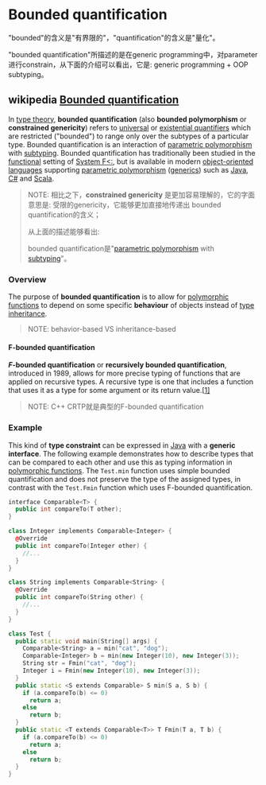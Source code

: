 # Bounded quantification

"bounded"的含义是"有界限的"，"quantification"的含义是"量化"。

"bounded quantification"所描述的是在generic programming中，对parameter进行constrain，从下面的介绍可以看出，它是: generic programming + OOP subtyping。

## wikipedia [Bounded quantification](https://en.wikipedia.org/wiki/Bounded_quantification)

In [type theory](https://en.wikipedia.org/wiki/Type_theory), **bounded quantification** (also **bounded polymorphism** or **constrained genericity**) refers to [universal](https://en.wikipedia.org/wiki/Universally_quantified) or [existential quantifiers](https://en.wikipedia.org/wiki/Existential_type) which are restricted ("bounded") to range only over the subtypes of a particular type. Bounded quantification is an interaction of [parametric polymorphism](https://en.wikipedia.org/wiki/Parametric_polymorphism) with [subtyping](https://en.wikipedia.org/wiki/Subtyping). Bounded quantification has traditionally been studied in the [functional](https://en.wikipedia.org/wiki/Functional_programming) setting of [System F<:](https://en.wikipedia.org/wiki/System_F-sub), but is available in modern [object-oriented languages](https://en.wikipedia.org/wiki/Object-oriented_language) supporting [parametric polymorphism](https://en.wikipedia.org/wiki/Parametric_polymorphism) ([generics](https://en.wikipedia.org/wiki/Generic_programming)) such as [Java](https://en.wikipedia.org/wiki/Java_(programming_language)), [C#](https://en.wikipedia.org/wiki/C_Sharp_(programming_language)) and [Scala](https://en.wikipedia.org/wiki/Scala_(programming_language)).

> NOTE: 相比之下，**constrained genericity** 是更加容易理解的，它的字面意思是: 受限的genericity，它能够更加直接地传递出 bounded quantification的含义；
>
> 从上面的描述能够看出: 
>
> bounded quantification是"[parametric polymorphism](https://en.wikipedia.org/wiki/Parametric_polymorphism) with [subtyping](https://en.wikipedia.org/wiki/Subtyping)"。

### Overview

The purpose of **bounded quantification** is to allow for [polymorphic functions](https://en.wikipedia.org/wiki/Polymorphic_function) to depend on some specific **behaviour** of objects instead of [type inheritance](https://en.wikipedia.org/wiki/Type_inheritance). 

> NOTE: behavior-based VS inheritance-based

#### F-bounded quantification

***F*-bounded quantification** or **recursively bounded quantification**, introduced in 1989, allows for more precise typing of functions that are applied on recursive types. A recursive type is one that includes a function that uses it as a type for some argument or its return value.[[1\]](https://en.wikipedia.org/wiki/Bounded_quantification#cite_note-1)

> NOTE: C++ CRTP就是典型的F-bounded quantification

### Example

This kind of **type constraint** can be expressed in [Java](https://en.wikipedia.org/wiki/Java_(programming_language)) with a **generic interface**. The following example demonstrates how to describe types that can be compared to each other and use this as typing information in [polymorphic functions](https://en.wikipedia.org/wiki/Polymorphic_function). The `Test.min` function uses simple bounded quantification and does not preserve the type of the assigned types, in contrast with the `Test.Fmin` function which uses F-bounded quantification.

```C++
interface Comparable<T> {
  public int compareTo(T other);
}

class Integer implements Comparable<Integer> {
  @Override
  public int compareTo(Integer other) {
    //...
  }
}

class String implements Comparable<String> {
  @Override
  public int compareTo(String other) {
    //...
  }
}

class Test {
  public static void main(String[] args) {
    Comparable<String> a = min("cat", "dog");
    Comparable<Integer> b = min(new Integer(10), new Integer(3));
    String str = Fmin("cat", "dog");
    Integer i = Fmin(new Integer(10), new Integer(3));
  }
  public static <S extends Comparable> S min(S a, S b) {
    if (a.compareTo(b) <= 0)
      return a;
    else
      return b;
  }
  public static <T extends Comparable<T>> T Fmin(T a, T b) {
    if (a.compareTo(b) <= 0)
      return a;
    else
      return b;
  }
}
```

